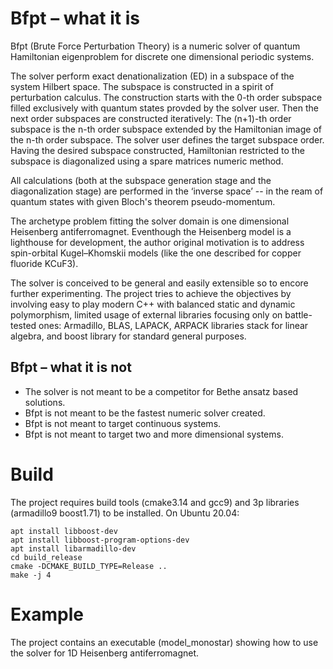 # Bfpt – what it is

Bfpt (Brute Force Perturbation Theory) is a numeric solver of quantum Hamiltonian eigenproblem for discrete one dimensional periodic systems.

The solver perform exact denationalization (ED) in a subspace of the system Hilbert space. The subspace is constructed in a spirit of perturbation calculus. The construction starts with the 0-th order subspace filled exclusively with quantum states provded by the solver user. Then the next order subspaces are constructed iteratively: The (n+1)-th order subspace is the n-th order subspace extended by the Hamiltonian image of the n-th order subspace. The solver user defines the target subspace order. Having the desired subspace constructed, Hamiltonian restricted to the subspace is diagonalized using a spare matrices numeric method.

All calculations (both at the subspace generation stage and the diagonalization stage) are performed in the ‘inverse space’ -- in the ream of quantum states with given Bloch's theorem pseudo-momentum.

The archetype problem fitting the solver domain is one dimensional Heisenberg antiferromagnet. Eventhough the Heisenberg model is a lighthouse for development, the author original motivation is to address spin-orbital Kugel–Khomskii models (like the one described for copper fluoride KCuF3).

The solver is conceived to be general and easily extensible so to encore further experimenting. The project tries to achieve the objectives by involving easy to play modern C++ with balanced static and dynamic polymorphism, limited usage of external libraries focusing only on battle-tested ones:  Armadillo, BLAS, LAPACK, ARPACK libraries stack for linear algebra, and boost library for standard general purposes.

## Bfpt – what it is not

- The solver is not meant to be a competitor for Bethe ansatz based solutions.
- Bfpt is not meant to be the fastest numeric solver created.
- Bfpt is not meant to target continuous systems.
- Bfpt is not meant to target  two and more dimensional systems.

# Build

The project requires build tools (cmake3.14 and gcc9) and 3p libraries (armadillo9 boost1.71) to be installed. On Ubuntu 20.04:

```
apt install libboost-dev
apt install libboost-program-options-dev
apt install libarmadillo-dev
cd build_release
cmake -DCMAKE_BUILD_TYPE=Release ..
make -j 4
```

# Example

The project contains an executable (model_monostar) showing how to use the solver for 1D Heisenberg antiferromagnet.
